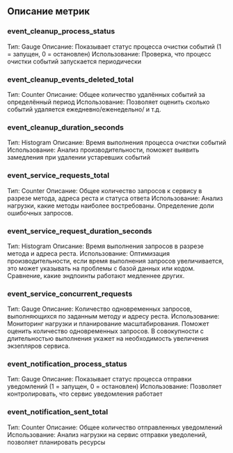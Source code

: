 ## Описание метрик

### event_cleanup_process_status
Тип: Gauge
Описание: Показывает статус процесса очистки событий (1 = запущен, 0 = остановлен)
Использование: Проверка, что процесс очистки событий запускается периодически

### event_cleanup_events_deleted_total
Тип: Counter
Описание: Общее количество удалённых событий за определённый период
Использование: Позволяет оценить сколько событий удаляется ежедневно/еженедельно/ и т.д.

### event_cleanup_duration_seconds
Тип: Histogram
Описание: Время выполнения процесса очистки событий
Использование: Анализ производительности, поможет выявить замедления при удалении устаревших событий

### event_service_requests_total
Тип: Counter
Описание: Общее количество запросов к сервису в разрезе метода, адреса реста и статуса ответа
Использование: Анализ нагрузки, какие методы наиболее востребованы. Определение доли ошибочных запросов.

### event_service_request_duration_seconds
Тип: Histogram
Описание: Время выполнения запросов в разрезе метода и адреса реста.
Использование: Оптимизация производительности, если время выполнения запросов увеличивается, это может указывать на проблемы с базой данных или кодом.
Сравнение, какие эндпоинты работают медленнее других.

### event_service_concurrent_requests
Тип: Gauge
Описание: Количество одновременных запросов, выполняющихся по заданным методу и адресу реста.
Использование: Мониторинг нагрузки и планирование масштабирования. Поможет оценить количество одновременных запросов. В совокупности с длительностью выполнения укажет на необходимость увеличения экзепляров сервиса.

### event_notification_process_status
Тип: Gauge
Описание: Показывает статус процесса отправки уведомлений (1 = запущен, 0 = остановлен)
Использование: Позволяет контролировать, что сервис уведомления работает

### event_notification_sent_total
Тип: Counter
Описание: Общее количество отправленных уведомлений
Использование: Анализ нагрузки на сервис отправки уведолений, позволяет планировать ресурсы

